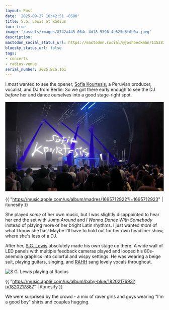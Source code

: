 ```yaml
---
layout: Post
date: '2025-09-27 16:42:51 -0500'
title: S.G. Lewis at Radius
toc: true
image: "/assets/images/8742a445-064c-4d18-9390-4e525d6f0b0a.jpeg"
description:
mastodon_social_status_url: https://mastodon.social/@joshbeckman/115283126386753171
bluesky_status_url: false
tags:
- concerts
- radius-venue
serial_number: 2025.BLG.161
---
```

I *most* wanted to see the opener, [Sofia Kourtesis](https://sofiakourtesis.com/), a Peruvian producer, vocalist, and DJ from Berlin. So we got there early enough to see the DJ _before_ her and dance ourselves into a good stage-right spot. 

![Sofia Kourtesis playing at Radius](/assets/images/8742a445-064c-4d18-9390-4e525d6f0b0a.jpeg)

{{ "https://music.apple.com/us/album/madres/1695712922?i=1695712923" | itunesify }}

She played _some_ of her own music, but I was slightly disappointed to hear her end the set with _Jump Around_ and _I Wanna Dance With Somebody_ instead of playing more of her bright Latin rhythms. I just wanted _more_ of what I know she has! Maybe I'll have to hold out for her own headliner show, where she's less of a DJ.

After her, [S.G. Lewis](https://www.bigfamily.music/artists/sg-lewis) absolutely made his own stage up there. A wide wall of LED panels with multiple feedback cameras played and looped his 80s-anemoia graphics into colorful and wispy settings. He was wearing a beige suit, playing guitars, singing, and [RAHH](https://www.iamrahh.com/) sang lovely vocals throughout.

![S.G. Lewis playing at Radius](/assets/images/66666172-4ba4-4be0-89c7-1ab766995728.gif)

{{ "https://music.apple.com/us/album/baby-blue/1820217693?i=1820217887" | itunesify }}

We were surprised by the crowd - a mix of raver girls and guys wearing "I'm a good boy" shirts and couples hugging.
